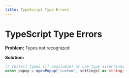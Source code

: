```yaml
---
title: TypeScript Type Errors
---
```


# TypeScript Type Errors

**Problem:** Types not recognized

**Solution:**

```typescript
// Install types (if available) or use type assertions
const popup = openPopup('custom', settings) as string;
```